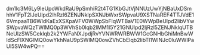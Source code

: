 dm1lc3M6Ly9leUpoWkdRaU9pSmhiR2t4TG1KbGJtVjNNUzUwYjNBaUxDSmhhV1FpT2lJeUlpd2lhRzl6ZENJNklpSXNJbWxrSWpvaU9XSTNaREF4TTJVdE16VmpaaTB6WldKaExXSXpaVFV0WWpSbFlqWTBaV1E0WWpBeUlpd2libVYwSWpvaWQzTWlMQ0p3WVhSb0lqb2lMM1l5Y21GNUlpd2ljRzl5ZENJNklqUTBNeUlzSW5Ceklqb2k2YWFaNXJpdjRvYVNWRWRBWW1GcGNHbGhiMnBwWldScFlXNGlMQ0owYkhNaU9pSWlMQ0owZVhCbElqb2libTl1WlNJc0luWWlPaUl5SW4wPQ==
